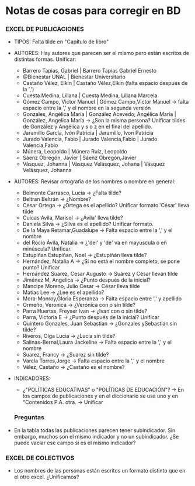 # Notas de cosas para corregir en BD

### EXCEL DE PUBLICACIONES

- TIPOS: Falta tilde en "Cap**í**tulo de libro"
- AUTORES: Hay autores que parecen ser el mismo pero están escritos de distintas formas. Unificar:

  - Barrero Tapias, Gabriel | Barrero Tapias Gabriel Ernesto
  - @Bienestar UNAL | Bienestar Universitario
  - Castaño Vélez, Elkin | Castaño Vélez,Elkin (falta espacio después de la ',')
  - Cuesta Medina, Liliana | Cuesta Medina, Liliana Marcela
  - Gómez Campo, Victor Manuel | Gómez Campo,Victor Manuel -> falta espacio entre la ',' y el nombre en la segunda versión
  - Gonzales, Angélica María | González Acevedo, Angélica María | González, Angelica María -> ¿Son la misma persona? Unificar tildes de González y Angélica y s o z en el final del apellido.
  - Jaramillo García, Ivón Patricia | Jaramillo, Ivon Patricia
  - Jurado Valencia, Fabio | Jurado Valencia,Fabio | Jurado Valencia,Fabio
  - Múnera, Leopoldo | Múnera Ruíz, Leopoldo
  - Sáenz Obregón, Javier | Sáenz Obregón,Javier
  - Vásquez, Johanna | Vásquez Velásquez, Johana | Vásquez Velásquez, Johanna

- AUTORES: Revisar ortografía de los nombres o nombre en general:

  - Belmonte Carrasco, Lucia -> ¿Falta tilde?
  - Beltran Beltrán -> ¿Nombre?
  - Cesar Ortega -> ¿Ortega es el apellido? Unificar formato.'César' lleva tilde
  - Cuicas Avila, Marisol -> ¿Ávila' lleva tilde?
  - Daniela Silva -> ¿Silva es el apellido? Unificar formato.
  - De la Maya Retamar,Guadalupe -> Falta espacio entre la ',' y el nombre
  - del Rocío Ávila, Natalia -> ¿'del' y 'de' va en mayúscula o en minúscula? Unificar.
  - Estupiñan Estupiñan, Noel -> ¿Estupiñán lleva tilde?
  - Hernández, Natalia A -> ¿Si no está el nombre completo, se pone punto? Unificar
  - Hernández Suarez, Cesar Augusto -> Suárez y César llevan tilde
  - Jiménez M, Angelica -> ¿Punto después de la inicial?
  - Mancipe Moreno, Julio Cesar -> César lleva tilde
  - Matías Lee -> ¿Lee es el apellido?
  - Mora-Monroy,Gloria Esperanza -> Falta espacio entre ',' y apellido
  - Ormeño, Veronica -> ¿Verónica con o sin tilde?
  - Parra Huertas, Freyser Ivan -> ¿Ivan con o sin tilde?
  - Parra, Victoria E -> ¿Punto después de la inicial? Unificar
  - Quintero Gonzales, Juan Sebastian -> ¿Gonzales ySebastian sin tilde?
  - Riveros, Olga Lucia -> ¿Lucia sin tilde?
  - Salinas-Bernal,Laura Jackeline -> Falta espacio entre la ',' y el nombre
  - Suarez, Francy -> ¿Suarez sin tilde?
  - Varela Torres,Jorge -> Falta espacio entre la ',' y el nombre
  - Vélez, Castaño -> ¿Castaño es el nombre?

- INDICADORES:

  - ¿"POLÍTICAS EDUCATIVAS" o "POLÍTICAS DE EDUCACIÓN"? -> En los campos de publicaciones y en el diccionario se usa uno y en "Contenidos P.A. otra. -> Unificar

  ### Preguntas

- En la tabla todas las publicaciones parecen tener subindicador. Sin embargo, muchos son el mismo indicador y no un subindicador. ¿Se puede vaciar ese campo si es el mismo indicador?


### EXCEL DE COLECTIVOS

- Los nombres de las personas están escritos un formato distinto que en el otro excel. ¿Unificamos?